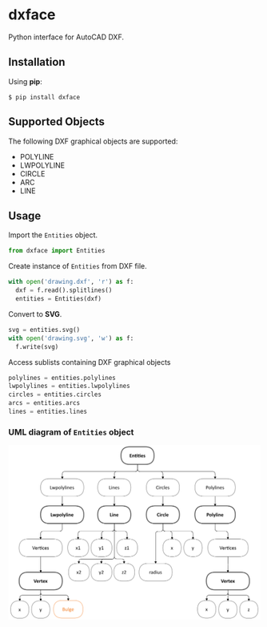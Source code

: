 # dxface
Python interface for AutoCAD DXF.

## Installation
Using **pip**:
```console
$ pip install dxface
```

## Supported Objects

The following DXF graphical objects are supported:

- POLYLINE
- LWPOLYLINE
- CIRCLE
- ARC
- LINE

## Usage
Import the `Entities` object.

```python
from dxface import Entities
```

Create instance of `Entities` from DXF file.

```python
with open('drawing.dxf', 'r') as f:
  dxf = f.read().splitlines()
  entities = Entities(dxf)
```

Convert to **SVG**.

```python
svg = entities.svg()
with open('drawing.svg', 'w') as f:
  f.write(svg)
```

Access sublists containing DXF graphical objects

```python
polylines = entities.polylines
lwpolylines = entities.lwpolylines
circles = entities.circles
arcs = entities.arcs
lines = entities.lines
```

### UML diagram of `Entities` object

![Entities](https://github.com/dhruvnps/dxface/blob/master/images/uml.png?raw=true)